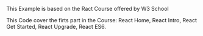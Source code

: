 This Example is based on the Ract Course offered by W3 School 

This Code cover the firts part in the Course: React Home, React Intro, React Get Started, React Upgrade, React ES6. 